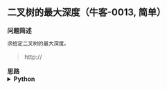 ## 二叉树的最大深度（牛客-0013, 简单）
<!--{
    "tags": ["二叉树"],
    "来源": "牛客",
    "难度": "简单",
    "编号": "0013",
    "标题": "二叉树的最大深度",
    "公司": ["字节", "小米", "阿里"]
}-->

<summary><b>问题简述</b></summary>

```txt
求给定二叉树的最大深度。
```
> http://

<!-- 
<details><summary><b>详细描述</b></summary>

```txt
```
-->

</details>

<!-- <div align="center"><img src="../../../_assets/xxx.png" height="300" /></div> -->

<summary><b>思路</b></summary>

<details><summary><b>Python</b></summary>

```python
# class TreeNode:
#     def __init__(self, x):
#         self.val = x
#         self.left = None
#         self.right = None
#
# 代码中的类名、方法名、参数名已经指定，请勿修改，直接返回方法规定的值即可
#
# 
# @param root TreeNode类 
# @return int整型
#
class Solution:
    def maxDepth(self , root: TreeNode) -> int:
        # write code here
        
        def dfs(node):
            if not node: return 0
            
            return 1 + max(dfs(node.left), dfs(node.right))
        
        return dfs(root)
```

</details>

